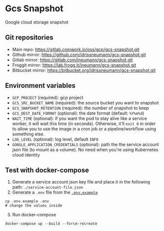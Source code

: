 # Gcs Snapshot

Google cloud storage snapshot

## Git repositories

* Main repo: https://gitlab.comwork.io/oss/gcp/gcs-snapshot.git
* Github mirror: https://github.com/idrissneumann/gcs-snapshot.git
* Gitlab mirror: https://gitlab.com/ineumann/gcs-snapshot.git
* Froggit mirror: https://lab.frogg.it/ineumann/gcs-snapshot.git
* Bitbucket mirror: https://bitbucket.org/idrissneumann/gcs-snapshot.git

## Environment variables

* `GCP_PROJECT` (required): gcp project
* `GCS_SRC_BUCKET_NAME` (required): the source bucket you want to snapshot
* `GCS_SNAPSHOT_RETENTION` (required): the number of snapshot to keep
* `GCS_DEST_DATE_FORMAT` (optional): the date format (default: `%Y%m%d`)
* `WAIT_TIME` (optional): if you want the pod to stay alive like a service worker, it will wait this time (in seconds). Otherwise, it'll `exit 0` in order to allow you to use the image in a cron job or a pipeline/workflow using something else.
* `LOG_LEVEL` (optional): log level, default `INFO`
* `GOOGLE_APPLICATION_CREDENTIALS` (optional): path the the service account json file (to mount as a volume). No need when you're using Kubernetes cloud identity

## Test with docker-compose

1. Generate a service account json key file and place it in the following path: `./service-account-file.json`
2. Generate a `.env` file from the [`.env.example`](./.env.example)

```shell
cp .env.example .env
# change the values inside
```

3. Run docker-compose

```shell
docker-compose up --build --force-recreate
```
